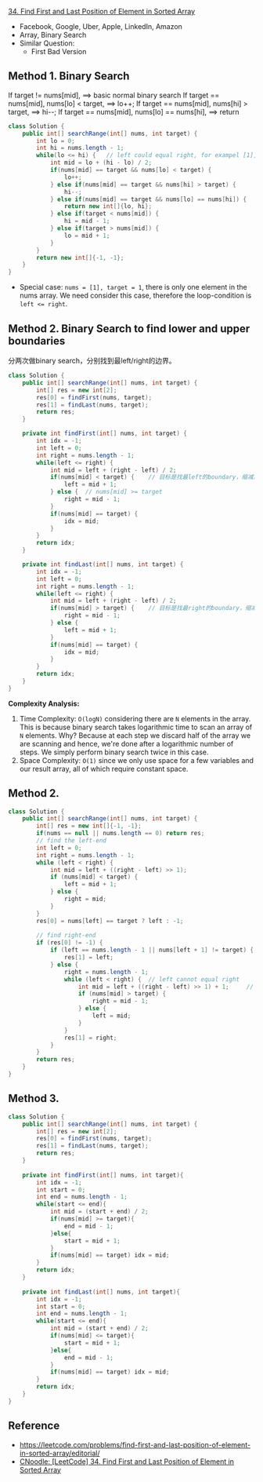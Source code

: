 [34. Find First and Last Position of Element in Sorted Array](https://leetcode.com/problems/find-first-and-last-position-of-element-in-sorted-array/)

* Facebook, Google, Uber, Apple, LinkedIn, Amazon
* Array, Binary Search
* Similar Question:
    * First Bad Version
    
    
## Method 1. Binary Search

If target != nums[mid], ==> basic normal binary search
If target == nums[mid], nums[lo] < target, ==> lo++;
If target == nums[mid], nums[hi] > target, ==> hi--;
If target == nums[mid], nums[lo] == nums[hi], ==> return

```java 
class Solution {
    public int[] searchRange(int[] nums, int target) {
        int lo = 0;
        int hi = nums.length - 1;
        while(lo <= hi) {   // left could equal right, for exampel [1], just one element 
            int mid = lo + (hi - lo) / 2;
            if(nums[mid] == target && nums[lo] < target) {
                lo++;
            } else if(nums[mid] == target && nums[hi] > target) {
                hi--;
            } else if(nums[mid] == target && nums[lo] == nums[hi]) {
                return new int[]{lo, hi};
            } else if(target < nums[mid]) {
                hi = mid - 1;
            } else if(target > nums[mid]) {
                lo = mid + 1;
            }
        }
        return new int[]{-1, -1};
    }
}
```

* Special case: `nums = [1], target = 1`, there is only one element in the nums array. We need consider this case, therefore the loop-condition is `left <= right`.


## Method 2. Binary Search to find lower and upper boundaries
分两次做binary search，分别找到最left/right的边界。

```java
class Solution {
    public int[] searchRange(int[] nums, int target) {
        int[] res = new int[2];
        res[0] = findFirst(nums, target);
        res[1] = findLast(nums, target);
        return res;
    }

    private int findFirst(int[] nums, int target) {
        int idx = -1;
        int left = 0;
        int right = nums.length - 1;
        while(left <= right) {
            int mid = left + (right - left) / 2;
            if(nums[mid] < target) {    // 目标是找最left的boundary，缩减左侧的范围
                left = mid + 1;
            } else {  // nums[mid] >= target
                right = mid - 1;
            }
            if(nums[mid] == target) {
                idx = mid;
            }
        }
        return idx;
    }

    private int findLast(int[] nums, int target) {
        int idx = -1;
        int left = 0;
        int right = nums.length - 1;
        while(left <= right) {
            int mid = left + (right - left) / 2;
            if(nums[mid] > target) {    // 目标是找最right的boundary，缩减右侧的范围
                right = mid - 1;
            } else {
                left = mid + 1;
            }
            if(nums[mid] == target) {
                idx = mid;
            }
        }
        return idx;
    }
}
```
**Complexity Analysis:**
1. Time Complexity: `O(logN)` considering there are `N` elements in the array. This is because binary search takes logarithmic time to scan an array of `N` elements. Why? Because at each step we discard half of the array we are scanning and hence, we're done after a logarithmic number of steps. We simply perform binary search twice in this case.
2. Space Complexity: `O(1)` since we only use space for a few variables and our result array, all of which require constant space.


## Method 2.
```java 
class Solution {
    public int[] searchRange(int[] nums, int target) {
        int[] res = new int[]{-1, -1};
        if(nums == null || nums.length == 0) return res;
        // find the left-end
        int left = 0;
        int right = nums.length - 1;
        while (left < right) {
            int mid = left + ((right - left) >> 1);
            if (nums[mid] < target) {
                left = mid + 1;
            } else {
                right = mid;
            }
        }
        res[0] = nums[left] == target ? left : -1;
        
        // find right-end
        if (res[0] != -1) {
            if (left == nums.length - 1 || nums[left + 1] != target) {
                res[1] = left;
            } else {
                right = nums.length - 1;
                while (left < right) {  // left cannot equal right
                    int mid = left + ((right - left) >> 1) + 1;     // upper bound
                    if (nums[mid] > target) {
                        right = mid - 1;
                    } else {
                        left = mid;
                    }
                }
                res[1] = right;
            }
        }
        return res;
    }
}
```


## Method 3.
```java 
class Solution {
    public int[] searchRange(int[] nums, int target) {
        int[] res = new int[2];
        res[0] = findFirst(nums, target);
        res[1] = findLast(nums, target);
        return res;
    }
    
    private int findFirst(int[] nums, int target){
        int idx = -1;
        int start = 0;
        int end = nums.length - 1;
        while(start <= end){
            int mid = (start + end) / 2;
            if(nums[mid] >= target){
                end = mid - 1;
            }else{
                start = mid + 1;
            }
            if(nums[mid] == target) idx = mid;
        }
        return idx;
    }
    
    private int findLast(int[] nums, int target){
        int idx = -1;
        int start = 0;
        int end = nums.length - 1;
        while(start <= end){
            int mid = (start + end) / 2;
            if(nums[mid] <= target){
                start = mid + 1;
            }else{
                end = mid - 1;
            }
            if(nums[mid] == target) idx = mid;
        }
        return idx;
    }
}
```


## Reference
* https://leetcode.com/problems/find-first-and-last-position-of-element-in-sorted-array/editorial/
* [CNoodle: [LeetCode] 34. Find First and Last Position of Element in Sorted Array](https://www.cnblogs.com/cnoodle/p/11791421.html)